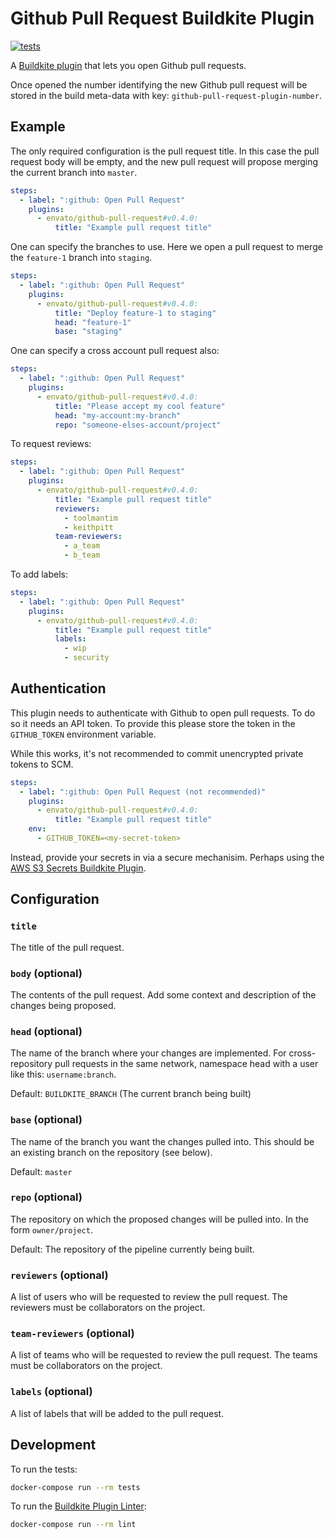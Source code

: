 # Github Pull Request Buildkite Plugin

[![tests](https://github.com/envato/github-pull-request-buildkite-plugin/actions/workflows/tests.yml/badge.svg?branch=main)](https://github.com/envato/github-pull-request-buildkite-plugin/actions/workflows/tests.yml)

A [Buildkite plugin](https://buildkite.com/docs/agent/v3/plugins) that lets you
open Github pull requests.

Once opened the number identifying the new Github pull request will be stored
in the build meta-data with key: `github-pull-request-plugin-number`.

## Example

The only required configuration is the pull request title. In this case the
pull request body will be empty, and the new pull request will propose merging
the current branch into `master`.

```yml
steps:
  - label: ":github: Open Pull Request"
    plugins:
      - envato/github-pull-request#v0.4.0:
          title: "Example pull request title"
```

One can specify the branches to use. Here we open a pull request to merge the
`feature-1` branch into `staging`.

```yml
steps:
  - label: ":github: Open Pull Request"
    plugins:
      - envato/github-pull-request#v0.4.0:
          title: "Deploy feature-1 to staging"
          head: "feature-1"
          base: "staging"
```

One can specify a cross account pull request also:

```yml
steps:
  - label: ":github: Open Pull Request"
    plugins:
      - envato/github-pull-request#v0.4.0:
          title: "Please accept my cool feature"
          head: "my-account:my-branch"
          repo: "someone-elses-account/project"
```

To request reviews:

```yml
steps:
  - label: ":github: Open Pull Request"
    plugins:
      - envato/github-pull-request#v0.4.0:
          title: "Example pull request title"
          reviewers:
            - toolmantim
            - keithpitt
          team-reviewers:
            - a_team
            - b_team
```

To add labels:

```yml
steps:
  - label: ":github: Open Pull Request"
    plugins:
      - envato/github-pull-request#v0.4.0:
          title: "Example pull request title"
          labels:
            - wip
            - security
```

## Authentication

This plugin needs to authenticate with Github to open pull requests. To do so
it needs an API token. To provide this please store the token in the
`GITHUB_TOKEN` environment variable.

While this works, it's not recommended to commit unencrypted private tokens to
SCM.

```yml
steps:
  - label: ":github: Open Pull Request (not recommended)"
    plugins:
      - envato/github-pull-request#v0.4.0:
          title: "Example pull request title"
    env:
      - GITHUB_TOKEN=<my-secret-token>
```

Instead, provide your secrets in via a secure mechanisim. Perhaps using the
[AWS S3 Secrets Buildkite Plugin](https://github.com/buildkite/elastic-ci-stack-s3-secrets-hooks#environment-variables).

## Configuration

### `title`

The title of the pull request.

### `body` (optional)

The contents of the pull request. Add some context and description of the
changes being proposed.

### `head` (optional)

The name of the branch where your changes are implemented. For cross-repository
pull requests in the same network, namespace head with a user like this:
`username:branch`.

Default: `BUILDKITE_BRANCH` (The current branch being built)

### `base` (optional)

The name of the branch you want the changes pulled into. This should be an
existing branch on the repository (see below).

Default: `master`

### `repo` (optional)

The repository on which the proposed changes will be pulled into. In the form
`owner/project`.

Default: The repository of the pipeline currently being built.

### `reviewers` (optional)

A list of users who will be requested to review the pull request. The reviewers
must be collaborators on the project.

### `team-reviewers` (optional)

A list of teams who will be requested to review the pull request. The teams
must be collaborators on the project.

### `labels` (optional)

A list of labels that will be added to the pull request.

## Development

To run the tests:

```sh
docker-compose run --rm tests
```

To run the [Buildkite Plugin
Linter](https://github.com/buildkite-plugins/buildkite-plugin-linter):

```sh
docker-compose run --rm lint
```
